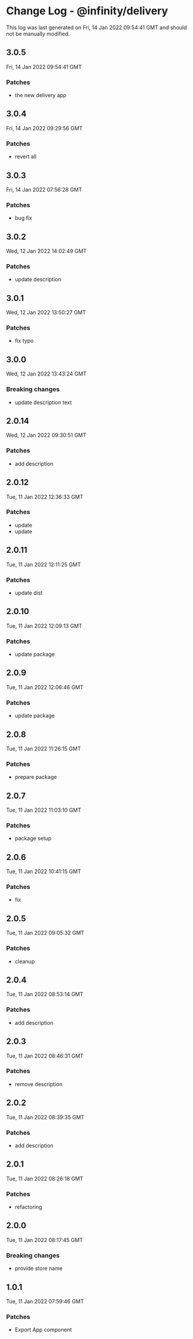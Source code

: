 # Change Log - @infinity/delivery

This log was last generated on Fri, 14 Jan 2022 09:54:41 GMT and should not be manually modified.

## 3.0.5
Fri, 14 Jan 2022 09:54:41 GMT

### Patches

- the new delivery app

## 3.0.4
Fri, 14 Jan 2022 09:29:56 GMT

### Patches

- revert all

## 3.0.3
Fri, 14 Jan 2022 07:56:28 GMT

### Patches

- bug fix

## 3.0.2
Wed, 12 Jan 2022 14:02:49 GMT

### Patches

- update description

## 3.0.1
Wed, 12 Jan 2022 13:50:27 GMT

### Patches

- fix typo

## 3.0.0
Wed, 12 Jan 2022 13:43:24 GMT

### Breaking changes

- update description text

## 2.0.14
Wed, 12 Jan 2022 09:30:51 GMT

### Patches

- add description

## 2.0.12
Tue, 11 Jan 2022 12:36:33 GMT

### Patches

- update
- update

## 2.0.11
Tue, 11 Jan 2022 12:11:25 GMT

### Patches

- update dist

## 2.0.10
Tue, 11 Jan 2022 12:09:13 GMT

### Patches

- update package

## 2.0.9
Tue, 11 Jan 2022 12:06:46 GMT

### Patches

- update package

## 2.0.8
Tue, 11 Jan 2022 11:26:15 GMT

### Patches

- prepare package

## 2.0.7
Tue, 11 Jan 2022 11:03:10 GMT

### Patches

- package setup

## 2.0.6
Tue, 11 Jan 2022 10:41:15 GMT

### Patches

- fix

## 2.0.5
Tue, 11 Jan 2022 09:05:32 GMT

### Patches

- cleanup

## 2.0.4
Tue, 11 Jan 2022 08:53:14 GMT

### Patches

- add description

## 2.0.3
Tue, 11 Jan 2022 08:46:31 GMT

### Patches

- remove description

## 2.0.2
Tue, 11 Jan 2022 08:39:35 GMT

### Patches

- add description

## 2.0.1
Tue, 11 Jan 2022 08:26:18 GMT

### Patches

- refactoring

## 2.0.0
Tue, 11 Jan 2022 08:17:45 GMT

### Breaking changes

- provide store name

## 1.0.1
Tue, 11 Jan 2022 07:59:46 GMT

### Patches

- Export App component

